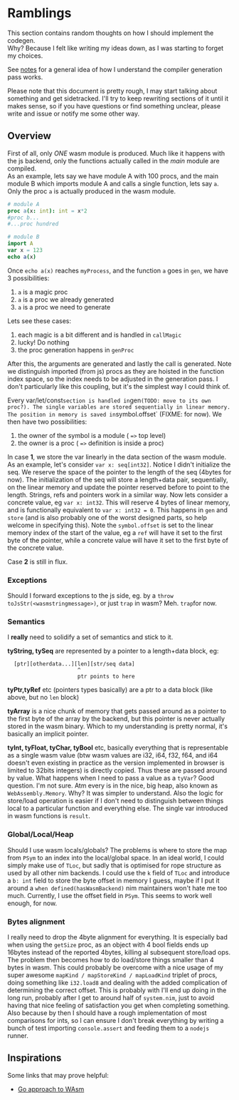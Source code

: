 
Ramblings
=========

This section contains random thoughts on how I should implement the codegen.   
Why? Because I felt like writing my ideas down, as I was starting to forget my choices.  

See [notes](NOTES.md) for a general idea of how I understand the compiler generation pass works. 

Please note that this document is pretty rough, I may start talking about something and get sidetracked. I'll try to keep rewriting sections of it until it makes sense, so if you have questions or find something unclear, please write and issue or notify me some other way.

Overview
--------

First of all, only _ONE_ wasm module is produced. Much like it happens with the js backend, only the functions actually called in the _main_ module are compiled.  
As an example, lets say we have module A with 100 procs, and the main module B which imports module A and calls a single function, lets say `a`. Only the proc `a` is actually produced in the wasm module.
```nim
# module A
proc a(x: int): int = x*2
#proc b...
#...proc hundred

# module B
import A
var x = 123
echo a(x)
```
Once `echo a(x)` reaches `myProcess`, and the function `a` goes in `gen`, we have 3 possibilities:
1. `a` is a magic proc
2. `a` is a proc we already generated
3. `a` is a proc we need to generate

Lets see these cases:
1. each magic is a bit different and is handled in `callMagic`
2. lucky! Do nothing
3. the proc generation happens in `genProc`

After this, the arguments are generated and lastly the call is generated. Note we distinguish imported (from js) procs as they are hoisted in the function index space, so the index needs to be adjusted in the generation pass. I don't particularly like this coupling, but it's the simplest way I could think of. 

Every var/let/const` section is handled in `gen` (TODO: move to its own proc?).
The single variables are stored sequentially in linear memory. The position in memory is saved in `symbol.offset` (FIXME: for now). 
We then have two possibilities:
1. the owner of the symbol is a module ( `=>` top level)
2. the owner is a proc ( `=>` definition is inside a proc)

In case **1**, we store the var linearly in the data section of the wasm module. 
As an example, let's consider `var x: seq[int32]`. Notice I didn't initialize the seq.
We reserve the space of the pointer to the length of the seq (4bytes for now). The initialization of 
the seq will store a length+data pair, sequentially, on the linear memory and update the pointer reserved
before to point to the length. Strings, refs and pointers work in a similar way.
Now lets consider a concrete value, eg `var x: int32`. This will reserve 4 bytes of linear memory, and is
functionally equivalent to `var x: int32 = 0`.
This happens in `gen` and `store` (and is also probably one of the worst designed parts, so help welcome in specifying this).
Note the `symbol.offset` is set to the linear memory index of the start of the value, eg a `ref` will have it set to the first byte
of the pointer, while a concrete value will have it set to the first byte of the concrete value.

Case **2** is still in flux.

### Exceptions
Should I forward exceptions to the js side, eg. by a `throw toJsStr(<wasmstringmessage>)`, or just `trap` in wasm?
Meh. `trap`for now.

### Semantics
I **really** need to solidify a set of semantics and stick to it.

**tyString, tySeq** are represented by a pointer to a length+data block, eg:
```
  [ptr][otherdata...][len][str/seq data]
                      ^
                      ptr points to here
```
**tyPtr,tyRef** etc (pointers types basically) are a ptr to a data block (like above, but no `len` block)

**tyArray** is a nice chunk of memory that gets passed around as a pointer to the first byte of the array by
the backend, but this pointer is never actually stored in the wasm binary. Which to my understanding is pretty normal,
it's basically an implicit pointer.

**tyInt, tyFloat, tyChar, tyBool** etc, basically everything that is representable as a single wasm value (btw wasm
values are i32, i64, f32, f64, and i64 doesn't even existing in practice as the version implemented in browser is
limited to 32bits integers) is directly copied. Thus these are passed around by value. What happens when I need
to pass a value as a `tyVar`? Good question. I'm not sure. Atm every is in the nice, big heap, also known as `WebAssembly.Memory`. Why? It was simpler to understand. Also the logic for store/load operation is easier if I don't
need to distinguish between things local to a particular function and everything else. The single var introduced in wasm
functions is `result`.

### Global/Local/Heap
Should I use wasm locals/globals? The problems is where to store the map from `PSym` to an index into the local/global space.
In an ideal world, I could simply make use of `TLoc`, but sadly that is optimised for rope structure as used by all other
nim backends. I could use the `k` field of `TLoc` and introduce a `b: int` field to store the byte offset in memory I guess,
maybe if I put it around a `when defined(hasWasmBackend)` nim maintainers won't hate me too much.
Currently, I use the offset field in `PSym`. This seems to work well enough, for now.

### Bytes alignment
I really need to drop the 4byte alignment for everything. It is especially bad when using the `getSize` proc, as an object
with 4 bool fields ends up 16bytes instead of the reported 4bytes, killing al subsequent store/load ops. The problem then 
becomes how to do load/store things smaller than 4 bytes in wasm. This could probably be overcome with a nice usage of
my super awesome `mapKind / mapStoreKind / mapLoadKind` triplet of procs, doing something like `i32.load8` and dealing with
the added complication of determining the correct offset. This is probably with I'll end up doing in the long run, probably
after I get to around half of `system.nim`, just to avoid having that nice feeling of satisfaction you get when completing
something. Also because by then I should have a rough implementation of most comparisons for ints, so I can ensure I don't
break everything by writing a bunch of test importing `console.assert` and feeding them to a `nodejs` runner.


Inspirations
------------
Some links that may prove helpful:

- [Go approach to WAsm](https://docs.google.com/document/d/131vjr4DH6JFnb-blm_uRdaC0_Nv3OUwjEY5qVCxCup4/preview#)
